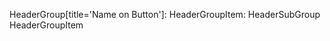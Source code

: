 HeaderGroup[title='Name on Button']:
    HeaderGroupItem:
    HeaderSubGroup
        HeaderGroupItem
